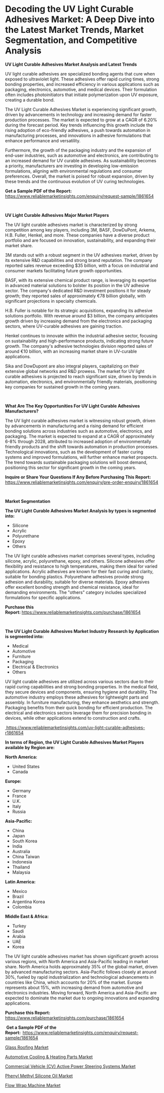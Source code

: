 <p><h1>Decoding the UV Light Curable Adhesives Market: A Deep Dive into the Latest Market Trends, Market Segmentation, and Competitive Analysis</h1></p><p><strong>UV Light Curable Adhesives Market Analysis and Latest Trends</strong></p>
<p><p>UV light curable adhesives are specialized bonding agents that cure when exposed to ultraviolet light. These adhesives offer rapid curing times, strong bonding properties, and increased efficiency in various applications such as packaging, electronics, automotive, and medical devices. Their formulation often includes photoinitiators that initiate polymerization upon UV exposure, creating a durable bond.</p><p>The UV Light Curable Adhesives Market is experiencing significant growth, driven by advancements in technology and increasing demand for faster production processes. The market is expected to grow at a CAGR of 6.20% during the forecast period. Key trends influencing this growth include the rising adoption of eco-friendly adhesives, a push towards automation in manufacturing processes, and innovations in adhesive formulations that enhance performance and versatility. </p><p>Furthermore, the growth of the packaging industry and the expansion of end-user industries, such as automotive and electronics, are contributing to an increased demand for UV curable adhesives. As sustainability becomes a priority, manufacturers are investing in developing low-emission formulations, aligning with environmental regulations and consumer preferences. Overall, the market is poised for robust expansion, driven by these trends and the continuous evolution of UV curing technologies.</p></p>
<p><strong>Get a Sample PDF of the Report:&nbsp;</strong> <a href="https://www.reliablemarketinsights.com/enquiry/request-sample/1861654?utm_campaign=2012&utm_medium=2&utm_source=Github&utm_content=ia&utm_term=30012025&utm_id=uv-light-curable-adhesives">https://www.reliablemarketinsights.com/enquiry/request-sample/1861654</a></p>
<p>&nbsp;</p>
<p><strong>UV Light Curable Adhesives Major Market Players</strong></p>
<p><p>The UV light curable adhesives market is characterized by strong competition among key players, including 3M, BASF, DowDuPont, Arkema, H.B. Fuller, Henkel, and more. These companies have a diverse product portfolio and are focused on innovation, sustainability, and expanding their market share.</p><p>3M stands out with a robust segment in the UV adhesives market, driven by its extensive R&D capabilities and strong brand reputation. The company reported sales revenue exceeding $35 billion, with a focus on industrial and consumer markets facilitating future growth opportunities.</p><p>BASF, with its extensive chemical product range, is leveraging its expertise in advanced material solutions to bolster its position in the UV adhesive sector. The company's dedicated R&D investment positions it for steady growth; they reported sales of approximately €78 billion globally, with significant projections in specialty chemicals.</p><p>H.B. Fuller is notable for its strategic acquisitions, expanding its adhesive solutions portfolio. With revenue around $3 billion, the company anticipates growth driven by increasing demand from the electronics and packaging sectors, where UV-curable adhesives are gaining traction.</p><p>Henkel continues to innovate within the industrial adhesive sector, focusing on sustainability and high-performance products, indicating strong future growth. The company's adhesive technologies division reported sales of around €10 billion, with an increasing market share in UV-curable applications.</p><p>Sika and DowDupont are also integral players, capitalizing on their extensive global networks and R&D prowess. The market for UV light curable adhesives is projected to reach significant size, driven by trends in automation, electronics, and environmentally friendly materials, positioning key companies for sustained growth in the coming years.</p></p>
<p>&nbsp;</p>
<p><strong>What Are The Key Opportunities For UV Light Curable Adhesives Manufacturers?</strong></p>
<p><p>The UV light curable adhesives market is witnessing robust growth, driven by advancements in manufacturing and a rising demand for efficient bonding solutions across industries such as automotive, electronics, and packaging. The market is expected to expand at a CAGR of approximately 6-8% through 2028, attributed to increased adoption of environmentally friendly products and the shift towards automation in production processes. Technological innovations, such as the development of faster curing systems and improved formulations, will further enhance market prospects. The trend towards sustainable packaging solutions will boost demand, positioning this sector for significant growth in the coming years.</p></p>
<p><strong>Inquire or Share Your Questions If Any Before Purchasing This Report:</strong> <a href="https://www.reliablemarketinsights.com/enquiry/pre-order-enquiry/1861654?utm_campaign=2012&utm_medium=2&utm_source=Github&utm_content=ia&utm_term=30012025&utm_id=uv-light-curable-adhesives">https://www.reliablemarketinsights.com/enquiry/pre-order-enquiry/1861654</a></p>
<p>&nbsp;</p>
<p><strong>Market Segmentation</strong></p>
<p><strong>The UV Light Curable Adhesives Market Analysis by types is segmented into:</strong></p>
<p><ul><li>Silicone</li><li>Acrylic</li><li>Polyurethane</li><li>Epoxy</li><li>Others</li></ul></p>
<p><p>The UV light curable adhesives market comprises several types, including silicone, acrylic, polyurethane, epoxy, and others. Silicone adhesives offer flexibility and resistance to high temperatures, making them ideal for varied applications. Acrylic adhesives are known for their fast curing and clarity, suitable for bonding plastics. Polyurethane adhesives provide strong adhesion and durability, suitable for diverse materials. Epoxy adhesives offer excellent bonding strength and chemical resistance, ideal for demanding environments. The "others" category includes specialized formulations for specific applications.</p></p>
<p><strong>Purchase this Report:&nbsp;</strong><a href="https://www.reliablemarketinsights.com/purchase/1861654?utm_campaign=2012&utm_medium=2&utm_source=Github&utm_content=ia&utm_term=30012025&utm_id=uv-light-curable-adhesives">https://www.reliablemarketinsights.com/purchase/1861654</a></p>
<p>&nbsp;</p>
<p><strong>The UV Light Curable Adhesives Market Industry Research by Application is segmented into:</strong></p>
<p><ul><li>Medical</li><li>Automotive</li><li>Furniture</li><li>Packaging</li><li>Electrical & Electronics</li><li>Others</li></ul></p>
<p><p>UV light curable adhesives are utilized across various sectors due to their rapid curing capabilities and strong bonding properties. In the medical field, they secure devices and components, ensuring hygiene and durability. The automotive industry employs these adhesives for lightweight parts and assembly. In furniture manufacturing, they enhance aesthetics and strength. Packaging benefits from their quick bonding for efficient production. The electrical and electronics sectors leverage them for precision bonding in devices, while other applications extend to construction and crafts.</p></p>
<p><a href="https://www.reliablemarketinsights.com/uv-light-curable-adhesives-r1861654?utm_campaign=2012&utm_medium=2&utm_source=Github&utm_content=ia&utm_term=30012025&utm_id=uv-light-curable-adhesives">&nbsp;https://www.reliablemarketinsights.com/uv-light-curable-adhesives-r1861654</a></p>
<p><strong>In terms of Region, the UV Light Curable Adhesives Market Players available by Region are:</strong></p>
<p>
    <p> <strong> North America: </strong>
        <ul>
            <li>United States</li>
            <li>Canada</li>
        </ul>
        </p> 
    <p> <strong> Europe: </strong>
        <ul>
            <li>Germany</li>
            <li>France</li>
            <li>U.K.</li>
            <li>Italy</li>
            <li>Russia</li>
        </ul>
        </p> 
    <p> <strong> Asia-Pacific: </strong>
        <ul>
            <li>China</li>
            <li>Japan</li>
            <li>South Korea</li>
            <li>India</li>
            <li>Australia</li>
            <li>China Taiwan</li>
            <li>Indonesia</li>
            <li>Thailand</li>
            <li>Malaysia</li>
        </ul>
        </p> 
    <p> <strong> Latin America: </strong>
        <ul>
            <li>Mexico</li>
            <li>Brazil</li>
            <li>Argentina Korea</li>
            <li>Colombia</li>
        </ul>
        </p> 
    <p> <strong> Middle East & Africa: </strong>
        <ul>
            <li>Turkey</li>
            <li>Saudi</li>
            <li>Arabia</li>
            <li>UAE</li>
            <li>Korea</li>
        </ul>
    </p>
    </p>
<p><p>The UV light curable adhesives market has shown significant growth across various regions, with North America and Asia-Pacific leading in market share. North America holds approximately 35% of the global market, driven by advanced manufacturing sectors. Asia-Pacific follows closely at around 30%, fueled by rapid industrialization and technological advancements in countries like China, which accounts for 20% of the market. Europe represents about 15%, with increasing demand from automotive and electronics industries. Moving forward, North America and Asia-Pacific are expected to dominate the market due to ongoing innovations and expanding applications.</p></p>
<p><strong>Purchase this Report: </strong><a href="https://www.reliablemarketinsights.com/purchase/1861654?utm_campaign=2012&utm_medium=2&utm_source=Github&utm_content=ia&utm_term=30012025&utm_id=uv-light-curable-adhesives">https://www.reliablemarketinsights.com/purchase/1861654</a></p>
<p>&nbsp;<strong>Get a Sample PDF of the Report:&nbsp;&nbsp;</strong><a href="https://www.reliablemarketinsights.com/enquiry/request-sample/1861654?utm_campaign=2012&utm_medium=2&utm_source=Github&utm_content=ia&utm_term=30012025&utm_id=uv-light-curable-adhesives">https://www.reliablemarketinsights.com/enquiry/request-sample/1861654</a></p>
<p><strong></strong></p>
<p><p><a href="https://github.com/kaqiewan/Market-Research-Report-List-1/blob/main/glass-roofing-market.md?utm_campaign=2012&utm_medium=2&utm_source=Github&utm_content=ia&utm_term=30012025&utm_id=uv-light-curable-adhesives">Glass Roofing Market</a></p><p><a href="https://www.linkedin.com/pulse/automotive-cooling-heating-parts-market-growth-projections-gk6oc?utm_campaign=2012&utm_medium=2&utm_source=Github&utm_content=ia&utm_term=30012025&utm_id=uv-light-curable-adhesives">Automotive Cooling & Heating Parts Market</a></p><p><a href="https://www.linkedin.com/pulse/commercial-vehicle-cv-active-power-steering-systems-market-85g3c?utm_campaign=2012&utm_medium=2&utm_source=Github&utm_content=ia&utm_term=30012025&utm_id=uv-light-curable-adhesives">Commercial Vehicle (CV) Active Power Steering Systems Market</a></p><p><a href="https://github.com/comasnickie/Market-Research-Report-List-1/blob/main/phenyl-methyl-silicone-oil-market.md?utm_campaign=2012&utm_medium=2&utm_source=Github&utm_content=ia&utm_term=30012025&utm_id=uv-light-curable-adhesives">Phenyl Methyl Silicone Oil Market</a></p><p><a href="https://www.linkedin.com/pulse/success-road-map-growing-flow-wrap-machine-market-industrys-gmr9e?utm_campaign=2012&utm_medium=2&utm_source=Github&utm_content=ia&utm_term=30012025&utm_id=uv-light-curable-adhesives">Flow Wrap Machine Market</a></p></p>
